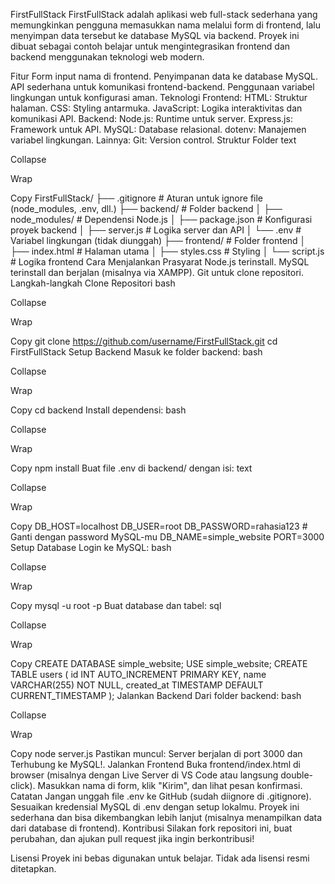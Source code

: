 FirstFullStack
FirstFullStack adalah aplikasi web full-stack sederhana yang memungkinkan pengguna memasukkan nama melalui form di frontend, lalu menyimpan data tersebut ke database MySQL via backend. Proyek ini dibuat sebagai contoh belajar untuk mengintegrasikan frontend dan backend menggunakan teknologi web modern.

Fitur
Form input nama di frontend.
Penyimpanan data ke database MySQL.
API sederhana untuk komunikasi frontend-backend.
Penggunaan variabel lingkungan untuk konfigurasi aman.
Teknologi
Frontend:
HTML: Struktur halaman.
CSS: Styling antarmuka.
JavaScript: Logika interaktivitas dan komunikasi API.
Backend:
Node.js: Runtime untuk server.
Express.js: Framework untuk API.
MySQL: Database relasional.
dotenv: Manajemen variabel lingkungan.
Lainnya:
Git: Version control.
Struktur Folder
text

Collapse

Wrap

Copy
FirstFullStack/
├── .gitignore          # Aturan untuk ignore file (node_modules, .env, dll.)
├── backend/            # Folder backend
│   ├── node_modules/   # Dependensi Node.js
│   ├── package.json    # Konfigurasi proyek backend
│   ├── server.js       # Logika server dan API
│   └── .env            # Variabel lingkungan (tidak diunggah)
├── frontend/           # Folder frontend
│   ├── index.html      # Halaman utama
│   ├── styles.css      # Styling
│   └── script.js       # Logika frontend
Cara Menjalankan
Prasyarat
Node.js terinstall.
MySQL terinstall dan berjalan (misalnya via XAMPP).
Git untuk clone repositori.
Langkah-langkah
Clone Repositori
bash

Collapse

Wrap

Copy
git clone https://github.com/username/FirstFullStack.git
cd FirstFullStack
Setup Backend
Masuk ke folder backend:
bash

Collapse

Wrap

Copy
cd backend
Install dependensi:
bash

Collapse

Wrap

Copy
npm install
Buat file .env di backend/ dengan isi:
text

Collapse

Wrap

Copy
DB_HOST=localhost
DB_USER=root
DB_PASSWORD=rahasia123  # Ganti dengan password MySQL-mu
DB_NAME=simple_website
PORT=3000
Setup Database
Login ke MySQL:
bash

Collapse

Wrap

Copy
mysql -u root -p
Buat database dan tabel:
sql

Collapse

Wrap

Copy
CREATE DATABASE simple_website;
USE simple_website;
CREATE TABLE users (
    id INT AUTO_INCREMENT PRIMARY KEY,
    name VARCHAR(255) NOT NULL,
    created_at TIMESTAMP DEFAULT CURRENT_TIMESTAMP
);
Jalankan Backend
Dari folder backend:
bash

Collapse

Wrap

Copy
node server.js
Pastikan muncul: Server berjalan di port 3000 dan Terhubung ke MySQL!.
Jalankan Frontend
Buka frontend/index.html di browser (misalnya dengan Live Server di VS Code atau langsung double-click).
Masukkan nama di form, klik "Kirim", dan lihat pesan konfirmasi.
Catatan
Jangan unggah file .env ke GitHub (sudah diignore di .gitignore).
Sesuaikan kredensial MySQL di .env dengan setup lokalmu.
Proyek ini sederhana dan bisa dikembangkan lebih lanjut (misalnya menampilkan data dari database di frontend).
Kontribusi
Silakan fork repositori ini, buat perubahan, dan ajukan pull request jika ingin berkontribusi!

Lisensi
Proyek ini bebas digunakan untuk belajar. Tidak ada lisensi resmi ditetapkan.
